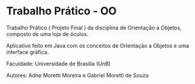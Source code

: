 # Trabalho Prático - OO

Trabalho Prático ( Projeto Final ) da disciplina de Orientação a Objetos, composto de uma loja de óculos.

Aplicativo feito em Java com os conceitos de Orientação a Objetos e uma interface gráfica.

Faculdade: Universidade de Brasília (UnB)

Autores: Adne Moretti Moreira e Gabriel Moretti de Souza
